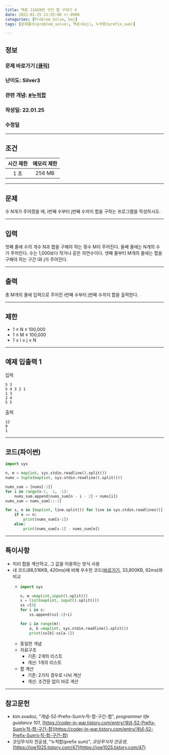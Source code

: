 ```yaml
---
title: 백준 11659번 구간 합 구하기 4
date: 2022-01-25 21:55:00 +/-0900
categories: [Problem_Solve, boj]
tags: [문제풀이(problem_solve), 백준(boj), 누적합(prefix_sum)]

---
```

## 정보
### 문제 바로가기 [[클릭](https://www.acmicpc.net/problem/11659)]
### 난이도: Silver3
### 관련 개념: [#누적합](https://www.acmicpc.net/problemset?sort=ac_desc&algo=139)
### 작성일: 22.01.25
### 수정일

---
## 조건

시간 제한|메모리 제한
:---:|:---:
1 초|256 MB

---
## 문제
수 N개가 주어졌을 때, i번째 수부터 j번째 수까지 합을 구하는 프로그램을 작성하시오.

---
## 입력
첫째 줄에 수의 개수 N과 합을 구해야 하는 횟수 M이 주어진다. 둘째 줄에는 N개의 수가 주어진다. 수는 1,000보다 작거나 같은 자연수이다. 셋째 줄부터 M개의 줄에는 합을 구해야 하는 구간 i와 j가 주어진다.

---
## 출력
총 M개의 줄에 입력으로 주어진 i번째 수부터 j번째 수까지 합을 출력한다.

---
## 제한
- 1 ≤ N ≤ 100,000
- 1 ≤ M ≤ 100,000
- 1 ≤ i ≤ j ≤ N

---
## 예제 입출력 1
입력
```
5 3
5 4 3 2 1
1 3
2 4
5 5
```

출력
```
12
9
1
```

---
## 코드(파이썬)
```python
import sys

n, m = map(int, sys.stdin.readline().split())
nums = tuple(map(int, sys.stdin.readline().split()))

nums_sum = [nums[-1]]
for i in range(n-2, -1, -1):
    nums_sum.append(nums_sum[n - i - 2] + nums[i])
nums_sum = nums_sum[::-1]

for s, e in [map(int, line.split()) for line in sys.stdin.readlines()]:
    if e == n:
        print(nums_sum[s-1])
    else:
        print(nums_sum[s-1] - nums_sum[e])

```

---
## 특이사항
- 미리 합을 계산하고, 그 값을 이용하는 방식 사용
- 내 코드(88,516KB, 420ms)에 비해 우수한 코드([바로가기](https://www.acmicpc.net/source/37789963), 33,800KB, 92ms)와 비교
  - ```python
    import sys

    n, m =map(int,input().split())
    s = list(map(int, input().split()))
    ss =[0]
    for i in s:
        ss.append(ss[-1]+i)

    for i in range(m):
        a, b =map(int, sys.stdin.readline().split())
        print(ss[b]-ss[a-1])
    ```
  - 동일한 개념
  - 자료구조
    - 기존: 2개의 리스트
    - 개선: 1개의 리스트
  - 합 계산
    - 기존: 2가지 경우로 나눠 계산
    - 개선: 조건문 없이 바로 계산

---
## 참고문헌
- kim.svadoz, "개념-52-Prefix-Sum누적-합-구간-합", *programmer life guidance 101*, [https://coder-in-war.tistory.com/entry/개념-52-Prefix-Sum누적-합-구간-합](https://coder-in-war.tistory.com/entry/개념-52-Prefix-Sum누적-합-구간-합)
- 코딩무식자 전공생, "누적합(prefix sum)", *코딩무식자 전공생*, [https://jow1025.tistory.com/47](https://jow1025.tistory.com/47)
